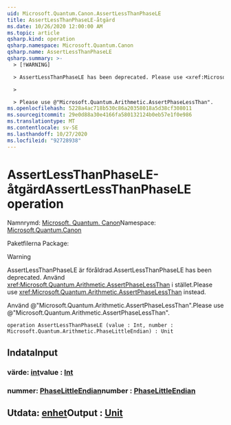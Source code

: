 ```yaml
---
uid: Microsoft.Quantum.Canon.AssertLessThanPhaseLE
title: AssertLessThanPhaseLE-åtgärd
ms.date: 10/26/2020 12:00:00 AM
ms.topic: article
qsharp.kind: operation
qsharp.namespace: Microsoft.Quantum.Canon
qsharp.name: AssertLessThanPhaseLE
qsharp.summary: >-
  > [!WARNING]

  > AssertLessThanPhaseLE has been deprecated. Please use <xref:Microsoft.Quantum.Arithmetic.AssertPhaseLessThan> instead.

  >

  > Please use @"Microsoft.Quantum.Arithmetic.AssertPhaseLessThan".
ms.openlocfilehash: 5228a4ac718b530c86a20358018a5d38cf308011
ms.sourcegitcommit: 29e0d88a30e4166fa580132124b0eb57e1f0e986
ms.translationtype: MT
ms.contentlocale: sv-SE
ms.lasthandoff: 10/27/2020
ms.locfileid: "92728938"
---
```

# <a name="assertlessthanphasele-operation"></a><span data-ttu-id="1c494-102">AssertLessThanPhaseLE-åtgärd</span><span class="sxs-lookup"><span data-stu-id="1c494-102">AssertLessThanPhaseLE operation</span></span>

<span data-ttu-id="1c494-103">Namnrymd: [Microsoft. Quantum. Canon](xref:Microsoft.Quantum.Canon)</span><span class="sxs-lookup"><span data-stu-id="1c494-103">Namespace: [Microsoft.Quantum.Canon](xref:Microsoft.Quantum.Canon)</span></span>

<span data-ttu-id="1c494-104">Paketfilerna [](https://nuget.org/packages/)</span><span class="sxs-lookup"><span data-stu-id="1c494-104">Package: [](https://nuget.org/packages/)</span></span>


> [!WARNING]
> <span data-ttu-id="1c494-105">AssertLessThanPhaseLE är föråldrad.</span><span class="sxs-lookup"><span data-stu-id="1c494-105">AssertLessThanPhaseLE has been deprecated.</span></span> <span data-ttu-id="1c494-106">Använd <xref:Microsoft.Quantum.Arithmetic.AssertPhaseLessThan> i stället.</span><span class="sxs-lookup"><span data-stu-id="1c494-106">Please use <xref:Microsoft.Quantum.Arithmetic.AssertPhaseLessThan> instead.</span></span>
>
> <span data-ttu-id="1c494-107">Använd @"Microsoft.Quantum.Arithmetic.AssertPhaseLessThan".</span><span class="sxs-lookup"><span data-stu-id="1c494-107">Please use @"Microsoft.Quantum.Arithmetic.AssertPhaseLessThan".</span></span>



```qsharp
operation AssertLessThanPhaseLE (value : Int, number : Microsoft.Quantum.Arithmetic.PhaseLittleEndian) : Unit
```


## <a name="input"></a><span data-ttu-id="1c494-108">Indata</span><span class="sxs-lookup"><span data-stu-id="1c494-108">Input</span></span>

### <a name="value--int"></a><span data-ttu-id="1c494-109">värde: [int](xref:microsoft.quantum.lang-ref.int)</span><span class="sxs-lookup"><span data-stu-id="1c494-109">value : [Int](xref:microsoft.quantum.lang-ref.int)</span></span>




### <a name="number--phaselittleendian"></a><span data-ttu-id="1c494-110">nummer: [PhaseLittleEndian](xref:Microsoft.Quantum.Arithmetic.PhaseLittleEndian)</span><span class="sxs-lookup"><span data-stu-id="1c494-110">number : [PhaseLittleEndian](xref:Microsoft.Quantum.Arithmetic.PhaseLittleEndian)</span></span>





## <a name="output--unit"></a><span data-ttu-id="1c494-111">Utdata: [enhet](xref:microsoft.quantum.lang-ref.unit)</span><span class="sxs-lookup"><span data-stu-id="1c494-111">Output : [Unit](xref:microsoft.quantum.lang-ref.unit)</span></span>

